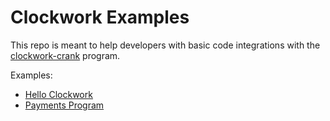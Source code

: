 # **Clockwork Examples**

This repo is meant to help developers with basic code integrations with the [clockwork-crank](https://github.com/clockwork-xyz/clockwork/tree/main/programs/crank) program. 

Examples:
- [Hello Clockwork](https://github.com/clockwork-xyz/examples/tree/main/hello_clockwork)
- [Payments Program](https://github.com/clockwork-xyz/examples/tree/main/payments)
